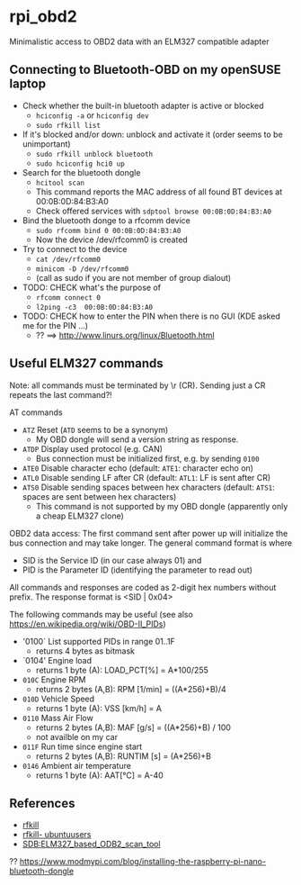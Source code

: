 rpi_obd2
========
Minimalistic access to OBD2 data with an ELM327 compatible adapter


Connecting to Bluetooth-OBD on my openSUSE laptop
-------------------------------------------------
* Check whether the built-in bluetooth adapter is active or blocked
  * `hciconfig -a` or `hciconfig dev`
  * `sudo rfkill list`
* If it's blocked and/or down: unblock and activate it (order seems to be unimportant)
  * `sudo rfkill unblock bluetooth`
  * `sudo hciconfig hci0 up`
* Search for the bluetooth dongle
  * `hcitool scan`
  * This command reports the MAC address of all found BT devices at 00:0B:0D:84:B3:A0
  * Check offered services with `sdptool browse 00:0B:0D:84:B3:A0`
* Bind the bluetooth donge to a rfcomm device
  * `sudo rfcomm bind 0 00:0B:0D:84:B3:A0`
  * Now the device /dev/rfcomm0 is created
* Try to connect to the device
  * `cat /dev/rfcomm0`
  * `minicom -D /dev/rfcomm0`
  * (call as sudo if you are not member of group dialout)
* TODO: CHECK what's the purpose of 
  * `rfcomm connect 0`
  * `l2ping -c3  00:0B:0D:84:B3:A0`
* TODO: CHECK how to enter the PIN when there is no GUI (KDE asked me for the PIN ...)
  * ?? ==> http://www.linurs.org/linux/Bluetooth.html

Useful ELM327 commands
----------------------
Note: all commands must be terminated by \r (CR).
Sending just a CR repeats the last command?!

AT commands
* `ATZ` Reset (`ATD` seems to be a synonym)
  * My OBD dongle will send a version string as response.
* `ATDP` Display used protocol (e.g. CAN)
  * Bus connection must be initialized first, e.g. by sending `0100`
* `ATE0` Disable character echo (default: `ATE1`: character echo on)
* `ATL0` Disable sending LF after CR (default: `ATL1`: LF is sent after CR)
* `ATS0` Disable sending spaces between hex characters (default: `ATS1`: spaces are sent between hex characters)
  * This command is not supported by my OBD dongle (apparently only a cheap ELM327 clone)

OBD2 data access: 
The first command sent after power up will initialize the bus connection
and may take longer.
The general command format is <SID> <PID> where 
* SID is the Service ID (in our case always 01) and 
* PID is the Parameter ID (identifying the parameter to read out)

All commands and responses are coded as 2-digit hex numbers without prefix.
The response format is <SID | 0x04> <PID> <result bytes depending on PID>

The following commands may be useful 
(see also https://en.wikipedia.org/wiki/OBD-II_PIDs)
* '0100` List supported PIDs in range 01..1F
  * returns 4 bytes as bitmask
* `0104' Engine load
  * returns 1 byte (A): LOAD_PCT[%] = A*100/255
* `010C` Engine RPM 
  * returns 2 bytes (A,B): RPM [1/min] = ((A*256)+B)/4
* `010D` Vehicle Speed
  * returns 1 byte (A): VSS [km/h] = A
* `0110` Mass Air Flow
  * returns 2 bytes (A,B): MAF [g/s] = ((A*256)+B) / 100
  * not availble on my car
* `011F` Run time since engine start
  * returns 2 bytes (A,B): RUNTIM [s] = (A*256)+B
* `0146` Ambient air temperature
  * returns 1 byte (A): AAT[°C] =  A-40
 



References
----------
* [rfkill](http://linux.die.net/man/1/rfkill)
* [rfkill- ubuntuusers](https://wiki.ubuntuusers.de/rfkill)
* [SDB:ELM327_based_ODB2_scan_tool](https://en.opensuse.org/SDB:ELM327_based_ODB2_scan_tool)

?? https://www.modmypi.com/blog/installing-the-raspberry-pi-nano-bluetooth-dongle

